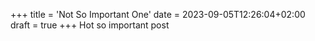 +++
title = 'Not So Important One'
date = 2023-09-05T12:26:04+02:00
draft = true
+++
Hot so important post